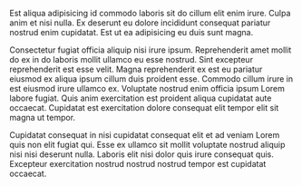 Est aliqua adipisicing id commodo laboris sit do cillum elit enim irure. Culpa anim et nisi nulla. Ex deserunt eu dolore incididunt consequat pariatur nostrud enim cupidatat. Est ut ea adipisicing eu duis sunt magna.

Consectetur fugiat officia aliquip nisi irure ipsum. Reprehenderit amet mollit do ex in do laboris mollit ullamco eu esse nostrud. Sint excepteur reprehenderit est esse velit. Magna reprehenderit ex est eu pariatur eiusmod ex aliqua ipsum cillum duis proident esse. Commodo cillum irure in est eiusmod irure ullamco ex. Voluptate nostrud enim officia ipsum Lorem labore fugiat. Quis anim exercitation est proident aliqua cupidatat aute occaecat. Cupidatat est exercitation dolore consequat elit tempor elit sit magna ut tempor.

Cupidatat consequat in nisi cupidatat consequat elit et ad veniam Lorem quis non elit fugiat qui. Esse ex ullamco sit mollit voluptate nostrud aliquip nisi nisi deserunt nulla. Laboris elit nisi dolor quis irure consequat quis. Excepteur exercitation nostrud nostrud nostrud tempor est cupidatat occaecat.